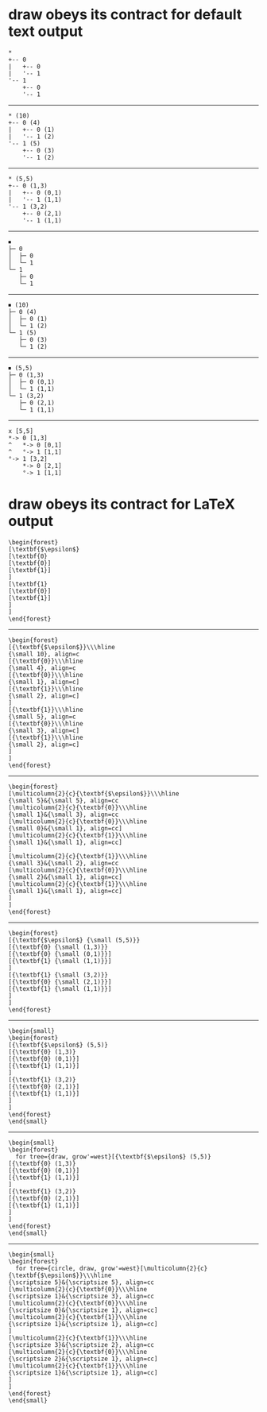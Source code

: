 # draw obeys its contract for default text output

    *
    +-- 0
    |   +-- 0
    |   '-- 1
    '-- 1
        +-- 0
        '-- 1

---

    * (10)
    +-- 0 (4)
    |   +-- 0 (1)
    |   '-- 1 (2)
    '-- 1 (5)
        +-- 0 (3)
        '-- 1 (2)

---

    * (5,5)
    +-- 0 (1,3)
    |   +-- 0 (0,1)
    |   '-- 1 (1,1)
    '-- 1 (3,2)
        +-- 0 (2,1)
        '-- 1 (1,1)

---

    ⏹
    ├─ 0
    │  ├─ 0
    │  └─ 1
    └─ 1
       ├─ 0
       └─ 1

---

    ⏹ (10)
    ├─ 0 (4)
    │  ├─ 0 (1)
    │  └─ 1 (2)
    └─ 1 (5)
       ├─ 0 (3)
       └─ 1 (2)

---

    ⏹ (5,5)
    ├─ 0 (1,3)
    │  ├─ 0 (0,1)
    │  └─ 1 (1,1)
    └─ 1 (3,2)
       ├─ 0 (2,1)
       └─ 1 (1,1)

---

    x [5,5]
    *-> 0 [1,3]
    ^   *-> 0 [0,1]
    ^   °-> 1 [1,1]
    °-> 1 [3,2]
        *-> 0 [2,1]
        °-> 1 [1,1]

# draw obeys its contract for LaTeX output

    \begin{forest}
    [\textbf{$\epsilon$}
    [\textbf{0}
    [\textbf{0}]
    [\textbf{1}]
    ]
    [\textbf{1}
    [\textbf{0}]
    [\textbf{1}]
    ]
    ]
    \end{forest}

---

    \begin{forest}
    [{\textbf{$\epsilon$}}\\\hline
    {\small 10}, align=c
    [{\textbf{0}}\\\hline
    {\small 4}, align=c
    [{\textbf{0}}\\\hline
    {\small 1}, align=c]
    [{\textbf{1}}\\\hline
    {\small 2}, align=c]
    ]
    [{\textbf{1}}\\\hline
    {\small 5}, align=c
    [{\textbf{0}}\\\hline
    {\small 3}, align=c]
    [{\textbf{1}}\\\hline
    {\small 2}, align=c]
    ]
    ]
    \end{forest}

---

    \begin{forest}
    [\multicolumn{2}{c}{\textbf{$\epsilon$}}\\\hline
    {\small 5}&{\small 5}, align=cc
    [\multicolumn{2}{c}{\textbf{0}}\\\hline
    {\small 1}&{\small 3}, align=cc
    [\multicolumn{2}{c}{\textbf{0}}\\\hline
    {\small 0}&{\small 1}, align=cc]
    [\multicolumn{2}{c}{\textbf{1}}\\\hline
    {\small 1}&{\small 1}, align=cc]
    ]
    [\multicolumn{2}{c}{\textbf{1}}\\\hline
    {\small 3}&{\small 2}, align=cc
    [\multicolumn{2}{c}{\textbf{0}}\\\hline
    {\small 2}&{\small 1}, align=cc]
    [\multicolumn{2}{c}{\textbf{1}}\\\hline
    {\small 1}&{\small 1}, align=cc]
    ]
    ]
    \end{forest}

---

    \begin{forest}
    [{\textbf{$\epsilon$} {\small (5,5)}}
    [{\textbf{0} {\small (1,3)}}
    [{\textbf{0} {\small (0,1)}}]
    [{\textbf{1} {\small (1,1)}}]
    ]
    [{\textbf{1} {\small (3,2)}}
    [{\textbf{0} {\small (2,1)}}]
    [{\textbf{1} {\small (1,1)}}]
    ]
    ]
    \end{forest}

---

    \begin{small}
    \begin{forest}
    [{\textbf{$\epsilon$} (5,5)}
    [{\textbf{0} (1,3)}
    [{\textbf{0} (0,1)}]
    [{\textbf{1} (1,1)}]
    ]
    [{\textbf{1} (3,2)}
    [{\textbf{0} (2,1)}]
    [{\textbf{1} (1,1)}]
    ]
    ]
    \end{forest}
    \end{small}

---

    \begin{small}
    \begin{forest}
      for tree={draw, grow'=west}[{\textbf{$\epsilon$} (5,5)}
    [{\textbf{0} (1,3)}
    [{\textbf{0} (0,1)}]
    [{\textbf{1} (1,1)}]
    ]
    [{\textbf{1} (3,2)}
    [{\textbf{0} (2,1)}]
    [{\textbf{1} (1,1)}]
    ]
    ]
    \end{forest}
    \end{small}

---

    \begin{small}
    \begin{forest}
      for tree={circle, draw, grow'=west}[\multicolumn{2}{c}{\textbf{$\epsilon$}}\\\hline
    {\scriptsize 5}&{\scriptsize 5}, align=cc
    [\multicolumn{2}{c}{\textbf{0}}\\\hline
    {\scriptsize 1}&{\scriptsize 3}, align=cc
    [\multicolumn{2}{c}{\textbf{0}}\\\hline
    {\scriptsize 0}&{\scriptsize 1}, align=cc]
    [\multicolumn{2}{c}{\textbf{1}}\\\hline
    {\scriptsize 1}&{\scriptsize 1}, align=cc]
    ]
    [\multicolumn{2}{c}{\textbf{1}}\\\hline
    {\scriptsize 3}&{\scriptsize 2}, align=cc
    [\multicolumn{2}{c}{\textbf{0}}\\\hline
    {\scriptsize 2}&{\scriptsize 1}, align=cc]
    [\multicolumn{2}{c}{\textbf{1}}\\\hline
    {\scriptsize 1}&{\scriptsize 1}, align=cc]
    ]
    ]
    \end{forest}
    \end{small}

